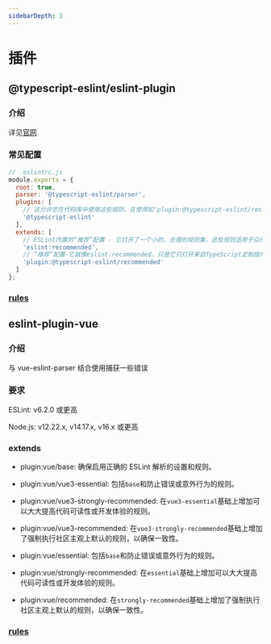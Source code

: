 ```yaml
---
sidebarDepth: 3
---
```


# 插件

## @typescript-eslint/eslint-plugin

### 介绍

详见[官网](https://typescript-eslint.io/docs/)

### 常见配置

```js
// .eslintrc.js
module.exports = {
  root: true,
  parser: '@typescript-eslint/parser',
  plugins: [
    // 这允许您在代码库中使用这些规则，在使用如'plugin:@typescript-eslint/recommended'时可忽略
    '@typescript-eslint'
  ],
  extends: [
    // ESLint内置的“推荐”配置 - 它打开了一个小的、合理的规则集，这些规则适用于众所周知的最佳实践。
    'eslint:recommended',
    // “推荐”配置-它就像eslint:recommended，只是它只打开来自TypeScript定制插件的规则。
    'plugin:@typescript-eslint/recommended'
  ]
};
```

### [rules](https://typescript-eslint.io/rules/)

## eslint-plugin-vue

### 介绍

与 vue-eslint-parser 结合使用捕获一些错误

### 要求

ESLint: v6.2.0 或更高

Node.js: v12.22.x, v14.17.x, v16.x 或更高

### extends

- plugin:vue/base: 确保启用正确的 ESLint 解析的设置和规则。

- plugin:vue/vue3-essential: 包括`base`和防止错误或意外行为的规则。
- plugin:vue/vue3-strongly-recommended: 在`vue3-essential`基础上增加可以大大提高代码可读性或开发体验的规则。
- plugin:vue/vue3-recommended: 在`vue3-strongly-recommended`基础上增加了强制执行社区主观上默认的规则，以确保一致性。

- plugin:vue/essential: 包括`base`和防止错误或意外行为的规则。
- plugin:vue/strongly-recommended: 在`essential`基础上增加可以大大提高代码可读性或开发体验的规则。
- plugin:vue/recommended: 在`strongly-recommended`基础上增加了强制执行社区主观上默认的规则，以确保一致性。

### [rules](https://eslint.vuejs.org/rules/)
